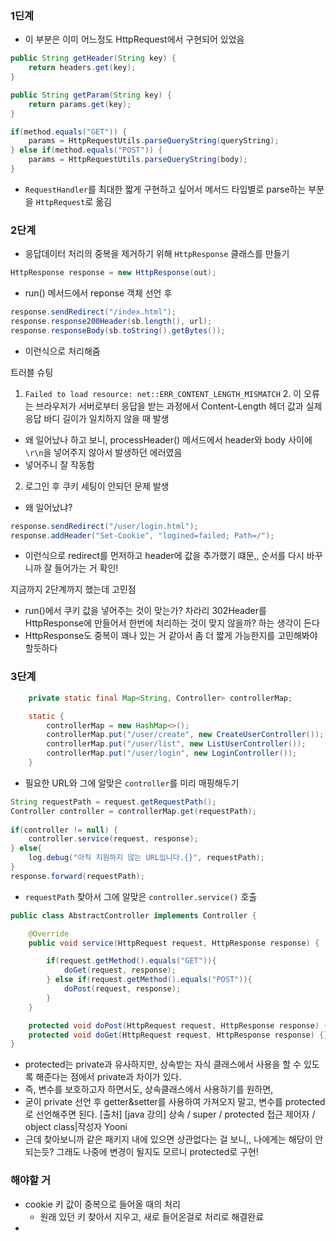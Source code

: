 ### 1딘계

- 이 부분은 이미 어느정도 HttpRequest에서 구현되어 있었음
```java
public String getHeader(String key) {
    return headers.get(key);
}

public String getParam(String key) {
    return params.get(key);
}
```
```java
if(method.equals("GET")) {
    params = HttpRequestUtils.parseQueryString(queryString);
} else if(method.equals("POST")) {
    params = HttpRequestUtils.parseQueryString(body);
}
```
- `RequestHandler`를 최대한 짧게 구현하고 싶어서 메서드 타입별로 parse하는 부분을 `HttpRequest`로 옮김


### 2단계
- 응답데이터 처리의 중복을 제거하기 위해 `HttpResponse` 클래스를 만들기
```java
HttpResponse response = new HttpResponse(out);
```
- run() 메서드에서 reponse 객체 선언 후
```java
response.sendRedirect("/index.html");
response.response200Header(sb.length(), url);
response.responseBody(sb.toString().getBytes());
```
- 이런식으로 처리해줌

트러블 슈팅
1. `Failed to load resource: net::ERR_CONTENT_LENGTH_MISMATCH`
   2. 이 오류는 브라우저가 서버로부터 응답을 받는 과정에서 Content-Length 헤더 값과 실제 응답 바디 길이가 일치하지 않을 때 발생
- 왜 일어났나 하고 보니, processHeader() 메서드에서 header와 body 사이에 `\r\n`을 넣어주지 않아서 발생하던 에러였음
- 넣어주니 잘 작동함

2. 로그인 후 쿠키 세팅이 안되던 문제 발생
- 왜 일어났냐?
```java
response.sendRedirect("/user/login.html");
response.addHeader("Set-Cookie", "logined=failed; Path=/");
```
- 이런식으로 redirect를 먼저하고 header에 값을 추가했기 떄문,, 순서를 다시 바꾸니까 잘 들어가는 거 확인!

지금까지 2단계까지 했는데 고민점
- run()에서 쿠키 값을 넣어주는 것이 맞는가? 차라리 302Header를 HttpResponse에 만들어서 한번에 처리하는 것이 맞지 않을까? 하는 생각이 든다
- HttpResponse도 중복이 꽤나 있는 거 같아서 좀 더 짧게 가능한지를 고민해봐야할듯하다


### 3단계
```java
    private static final Map<String, Controller> controllerMap;

    static {
        controllerMap = new HashMap<>();
        controllerMap.put("/user/create", new CreateUserController());
        controllerMap.put("/user/list", new ListUserController());
        controllerMap.put("/user/login", new LoginController());
    }
```
- 필요한 URL와 그에 알맞은 `controller`를 미리 매핑해두기
```java
String requestPath = request.getRequestPath();
Controller controller = controllerMap.get(requestPath);
            
if(controller != null) {
    controller.service(request, response);
} else{
    log.debug("아직 지원하지 않는 URL입니다.{}", requestPath);
}
response.forward(requestPath);
```
- `requestPath` 찾아서 그에 알맞은 `controller.service()` 호출

```java
public class AbstractController implements Controller {

    @Override
    public void service(HttpRequest request, HttpResponse response) {

        if(request.getMethod().equals("GET")){
            doGet(request, response);
        } else if(request.getMethod().equals("POST")){
            doPost(request, response);
        }
    }

    protected void doPost(HttpRequest request, HttpResponse response) {}
    protected void doGet(HttpRequest request, HttpResponse response) {}
}
```
- protected는 private과 유사하지만, 상속받는 자식 클래스에서 사용을 할 수 있도록 해준다는 점에서 private과 차이가 있다.
- 즉, 변수를 보호하고자 하면서도, 상속클래스에서 사용하기를 원하면,
- 굳이 private 선언 후 getter&setter를 사용하여 가져오지 말고, 변수를 protected로 선언해주면 된다.
[출처] [java 강의] 상속 / super / protected 접근 제어자 / object class|작성자 Yooni
- 근데 찾아보니까 같은 패키지 내에 있으면 상관없다는 걸 보니,, 나에게는 해당이 안되는듯? 그래도 나중에 변경이 될지도 모르니 protected로 구현!

### 해야할 거
- cookie 키 값이 중복으로 들어올 때의 처리
  - 원래 있던 키 찾아서 지우고, 새로 들어온걸로 처리로 해결완료
- 
